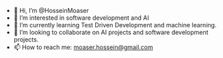 - 👋 Hi, I’m @HosseinMoaser
- 👀 I’m interested in software development and AI
- 🌱 I’m currently learning Test Driven Development and machine learning.
- 💞️ I’m looking to collaborate on AI projects and software development projects.
- 📫 How to reach me: moaser.hossein@gmail.com 

<!---
HosseinMoaser/HosseinMoaser is a ✨ special ✨ repository because its `README.md` (this file) appears on your GitHub profile.
You can click the Preview link to take a look at your changes.
--->
